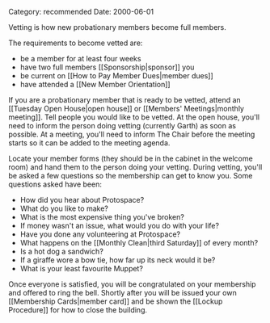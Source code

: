 Category: recommended
Date: 2000-06-01

Vetting is how new probationary members become full members.

The requirements to become vetted are:

- be a member for at least four weeks
- have two full members [[Sponsorship|sponsor]] you
- be current on [[How to Pay Member Dues|member dues]]
- have attended a [[New Member Orientation]]

If you are a probationary member that is ready to be vetted, attend an [[Tuesday Open House|open house]] or [[Members' Meetings|monthly meeting]]. Tell people you would like to be vetted. At the open house, you'll need to inform the person doing vetting (currently Garth) as soon as possible. At a meeting, you'll need to inform The Chair before the meeting starts so it can be added to the meeting agenda.

Locate your member forms (they should be in the cabinet in the welcome room) and hand them to the person doing your vetting. During vetting, you'll be asked a few questions so the membership can get to know you. Some questions asked have been:

- How did you hear about Protospace?
- What do you like to make?
- What is the most expensive thing you've broken?
- If money wasn't an issue, what would you do with your life?
- Have you done any volunteering at Protospace?
- What happens on the [[Monthly Clean|third Saturday]] of every month?
- Is a hot dog a sandwich?
- If a giraffe wore a bow tie, how far up its neck would it be?
- What is your least favourite Muppet?

Once everyone is satisfied, you will be congratulated on your membership and offered to ring the bell. Shortly after you will be issued your own [[Membership Cards|member card]] and be shown the [[Lockup Procedure]] for how to close the building.
